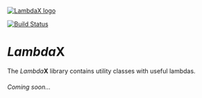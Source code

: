 <a href="https://github.com/alexengrig/lambdax"><img src="https://repository-images.githubusercontent.com/195124600/d08bbd00-9e4d-11e9-9fdb-c6e7eb1a898a" title="LambdaX" alt="LambdaX logo"></a>

[![Build Status](https://travis-ci.com/alexengrig/lambdax.svg?branch=master)](https://travis-ci.com/alexengrig/lambdax)

# *Lambda*X
The *Lambda***X** library contains utility classes with useful lambdas.

###### Coming soon...
